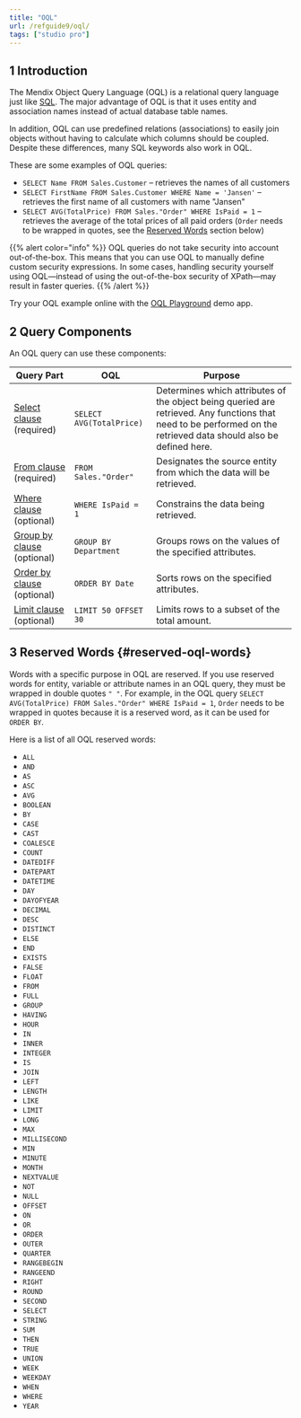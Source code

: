 ```yaml
---
title: "OQL"
url: /refguide9/oql/
tags: ["studio pro"]
---
```


## 1 Introduction

The Mendix Object Query Language (OQL) is a relational query language just like [SQL](https://en.wikipedia.org/wiki/Sql). The major advantage of OQL is that it uses entity and association names instead of actual database table names.

In addition, OQL can use predefined relations (associations) to easily join objects without having to calculate which columns should be coupled. Despite these differences, many SQL keywords also work in OQL.

These are some examples of OQL queries:

* `SELECT Name FROM Sales.Customer` –  retrieves the names of all customers
* `SELECT FirstName FROM Sales.Customer WHERE Name = 'Jansen'`  –  retrieves the first name of all customers with name "Jansen"
* `SELECT AVG(TotalPrice) FROM Sales."Order" WHERE IsPaid = 1`  –  retrieves the average of the total prices of all paid orders (`Order` needs to be wrapped in quotes, see the [Reserved Words](#reserved-oql-words) section below)

{{% alert color="info" %}}
OQL queries do not take security into account out-of-the-box. This means that you can use OQL to manually define custom security expressions. In some cases, handling security yourself using OQL—instead of using the out-of-the-box security of XPath—may result in faster queries.
{{% /alert %}}

Try your OQL example online with the [OQL Playground](https://service.mendixcloud.com/p/OQL) demo app. 

## 2 Query Components

An OQL query can use these components:

| Query Part | OQL | Purpose |
| --- | --- | --- |
| [Select clause](/refguide9/oql-select-clause/) (required)  | `SELECT AVG(TotalPrice)` | Determines which attributes of the object being queried are retrieved. Any functions that need to be performed on the retrieved data should also be defined here.  |
| [From clause](/refguide9/oql-from-clause/) (required)  | `FROM Sales."Order"`  | Designates the source entity from which the data will be retrieved.  |
| [Where clause](/refguide9/oql-where-clause/) (optional) | `WHERE IsPaid = 1` | Constrains the data being retrieved.  |
| [Group by clause](/refguide9/oql-group-by-clause/) (optional) | `GROUP BY Department` | Groups rows on the values of the specified attributes.  |
| [Order by clause](/refguide9/oql-order-by-clause/) (optional) | `ORDER BY Date` | Sorts rows on the specified attributes.  |
| [Limit clause](/refguide9/oql-limit-clause/) (optional) | `LIMIT 50 OFFSET 30` | Limits rows to a subset of the total amount.  |

## 3 Reserved Words {#reserved-oql-words}

Words with a specific purpose in OQL are reserved. If you use reserved words for entity, variable or attribute names in an OQL query, they must be wrapped in double quotes `" "`. For example, in the OQL query `SELECT AVG(TotalPrice) FROM Sales."Order" WHERE IsPaid = 1`, `Order` needs to be wrapped in quotes because it is a reserved word, as it can be used for `ORDER BY`.

Here is a list of all OQL reserved words:

* `ALL`
* `AND`
* `AS`
* `ASC`
* `AVG`
* `BOOLEAN`
* `BY`
* `CASE`
* `CAST`
* `COALESCE`
* `COUNT`
* `DATEDIFF`
* `DATEPART`
* `DATETIME`
* `DAY`
* `DAYOFYEAR`
* `DECIMAL`
* `DESC`
* `DISTINCT`
* `ELSE`
* `END`
* `EXISTS`
* `FALSE`
* `FLOAT`
* `FROM`
* `FULL`
* `GROUP`
* `HAVING`
* `HOUR`
* `IN`
* `INNER`
* `INTEGER`
* `IS`
* `JOIN`
* `LEFT`
* `LENGTH`
* `LIKE`
* `LIMIT`
* `LONG`
* `MAX`
* `MILLISECOND`
* `MIN`
* `MINUTE`
* `MONTH`
* `NEXTVALUE`
* `NOT`
* `NULL`
* `OFFSET`
* `ON`
* `OR`
* `ORDER`
* `OUTER`
* `QUARTER`
* `RANGEBEGIN`
* `RANGEEND`
* `RIGHT`
* `ROUND`
* `SECOND`
* `SELECT`
* `STRING`
* `SUM`
* `THEN`
* `TRUE`
* `UNION`
* `WEEK`
* `WEEKDAY`
* `WHEN`
* `WHERE`
* `YEAR`
